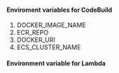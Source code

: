 #### Enviroment variables for CodeBuild
1. DOCKER_IMAGE_NAME
2. ECR_REPO
3. DOCKER_URI
4. ECS_CLUSTER_NAME

#### Environment variable for Lambda


